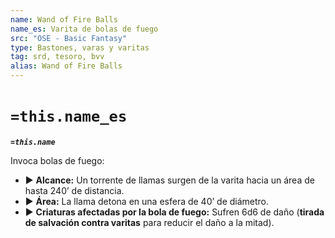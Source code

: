 ```yaml
---
name: Wand of Fire Balls
name_es: Varita de bolas de fuego
src: "OSE - Basic Fantasy"
type: Bastones, varas y varitas
tag: srd, tesoro, bvv
alias: Wand of Fire Balls
---
```

# `=this.name_es` 

**_`=this.name`_**

Invoca bolas de fuego: 
- ▶ **Alcance:** Un torrente de llamas surgen de la varita hacia un área de hasta 240’ de distancia. 
- ▶ **Área:** La llama detona en una esfera de 40’ de diámetro. 
- ▶ **Criaturas afectadas por la bola de fuego:** Sufren 6d6 de daño (**tirada de salvación contra varitas** para reducir el daño a la mitad).

